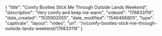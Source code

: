 {
    "title": "Comfy Booties Stick Me Through Outside Lands Weekend",
    "description": "Very comfy and keep me warm",
    "videoid": "176833119",
    "date_created": "1535902055",
    "date_modified": "1546466805",
    "type": "captivate",
    "layout": "video",
    "url": "\/v\/comfy-booties-stick-me-through-outside-lands-weekend\/176833119"
}
